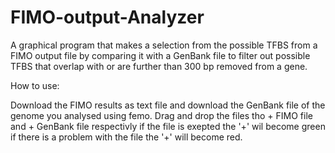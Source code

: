 # FIMO-output-Analyzer
A graphical program that makes a selection from the possible TFBS from a FIMO output file by comparing it with a GenBank file to filter out possible TFBS that overlap with or are further than 300 bp removed from a gene.


How to use:

Download the FIMO results as text file and download the GenBank file of the genome you analysed using femo. Drag and drop the files tho + FIMO file and + GenBank file respectivly if the file is exepted the '+' wil become green if there is a problem with the file the '+' will become red.
